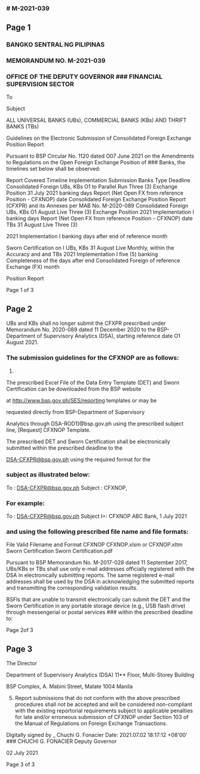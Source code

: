 ### # M-2021-039

## Page 1

### BANGKO SENTRAL NG PILIPINAS

### MEMORANDUM NO. M-2021-039

### OFFICE OF THE DEPUTY GOVERNOR ### FINANCIAL SUPERVISION SECTOR

To

Subject

ALL UNIVERSAL BANKS (UBs), COMMERCIAL BANKS (KBs) AND THRIFT BANKS (TBs)

Guidelines on the Electronic Submission of Consolidated Foreign Exchange Position Report

Pursuant to BSP Circular No. 1120 dated O07 June 2021 on the Amendments to Regulations on the Open Foreign Exchange Position of ### Banks, the timelines set below shall be observed:

Report Covered Timeline Implementation Submission Banks Type Deadline Consolidated Foreign UBs, KBs O1 to Parallel Run Three (3) Exchange Position 31 July 2021 banking days Report (Net Open FX from reference Position - CFXNOP) date Consolidated Foreign Exchange Position Report (CFXPR) and its Annexes per MAB No. M-2020-089 Consolidated Foreign UBs, KBs O1 August Live Three (3) Exchange Position 2021 Implementation I banking days Report (Net Open FX from reference Position - CFXNOP) date TBs 31 August Live Three (3)

2021 Implementation I banking days after end of reference month

Sworn Certification on I UBs, KBs 31 August Live Monthly, within the Accuracy and and TBs 2021 Implementation I five (5) banking Completeness of the days after end Consolidated Foreign of reference Exchange (FX) month

Position Report

Page 1 of 3

## Page 2

UBs and KBs shall no longer submit the CFXPR prescribed under Memorandum No. 2020-089 dated 11 December 2020 to the BSP- Department of Supervisory Analytics (DSA), starting reference date O1 August 2021.

### The submission guidelines for the CFXNOP are as follows:

1.

The prescribed Excel File of the Data Entry Template (DET) and Sworn Certification can be downloaded from the BSP website

at http://www.bsp.gov.ph/SES/reporting templates or may be

requested directly from BSP-Department of Supervisory

Analytics through DSA-ROD1]@bsp.gov.ph using the prescribed subject line, [Request] CFXNOP Template.

The prescribed DET and Sworn Certification shall be electronically submitted within the prescribed deadline to the

DSA-CFXPR@bsp.gov.ph using the required format for the

### subject as illustrated below:

To : DSA-CFXPR@bsp.gov.ph Subject : CFXNOP<Bank Name>, <Reference Period>

### For example:

To : DSA-CFXPR@bsp.gov.ph Subject I=: CFXNOP ABC Bank, 1 July 2021

### and using the following prescribed file name and file formats:

File Valid Filename and Format CFXNOP CFXNOP.xlsm or CFXNOP.xItm Sworn Certification Sworn Certification.pdf

Pursuant to BSP Memorandum No. M-2017-028 dated 11 September 2017, UBs/KBs or TBs shall use only e-mail addresses officially registered with the DSA in electronically submitting reports. The same registered e-mail addresses shall be used by the DSA in acknowledging the submitted reports and transmitting the corresponding validation results.

BSFls that are unable to transmit electronically can submit the DET and the Sworn Certification in any portable storage device (e.g., USB flash drive) through messengerial or postal services ### within the prescribed deadline to:

Page 2of 3

## Page 3

The Director

Department of Supervisory Analytics (DSA) 11** Floor, Multi-Storey Building

BSP Complex, A. Mabini Street, Malate 1004 Manila

5. Report submissions that do not conform with the above prescribed procedures shall not be accepted and will be considered non-compliant with the existing reportorial requirements subject to applicable penalties for late and/or erroneous submission of CFXNOP under Section 103 of the Manual of Regulations on Foreign Exchange Transactions.

Digitally signed by _ Chuchi G. Fonacier Date: 2021.07.02 18:17:12 +08'00' ### CHUCHI G. FONACIER Deputy Governor

02 July 2021

Page 3 of 3 